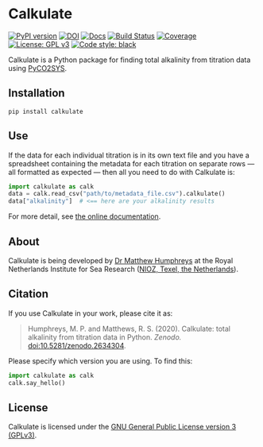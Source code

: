 # Calkulate

[![PyPI version](https://badge.fury.io/py/Calkulate.svg)](https://badge.fury.io/py/Calkulate)
[![DOI](https://img.shields.io/badge/DOI-10.5281%2Fzenodo.2634304-informational)](https://doi.org/10.5281/zenodo.2634304)
[![Docs](https://readthedocs.org/projects/calkulate/badge/?version=latest&style=flat)](https://calkulate.readthedocs.io/en/latest/)
[![Build Status](https://travis-ci.org/mvdh7/calkulate.svg?branch=master)](https://travis-ci.org/mvdh7/calkulate)
[![Coverage](https://github.com/mvdh7/calkulate/blob/master/misc/coverage.svg)](https://github.com/mvdh7/calkulate/blob/master/misc/coverage.txt)
[![License: GPL v3](https://img.shields.io/badge/License-GPLv3-blue.svg)](https://www.gnu.org/licenses/gpl-3.0)
[![Code style: black](https://img.shields.io/badge/code%20style-black-000000.svg)](https://github.com/psf/black)

Calkulate is a Python package for finding total alkalinity from titration data using [PyCO2SYS](https://PyCO2SYS.rtfd.io).

## Installation

    pip install calkulate

## Use

If the data for each individual titration is in its own text file and you have a spreadsheet containing the metadata for each titration on separate rows — all formatted as expected — then all you need to do with Calkulate is:

```python
import calkulate as calk
data = calk.read_csv("path/to/metadata_file.csv").calkulate()
data["alkalinity"]  # <== here are your alkalinity results
```

For more detail, see [the online documentation](https://calkulate.readthedocs.io/en/latest/).

## About

Calkulate is being developed by [Dr Matthew Humphreys](https://mvdh.xyz) at the Royal Netherlands Institute for Sea Research ([NIOZ, Texel, the Netherlands](https://www.nioz.nl/en)).

## Citation

If you use Calkulate in your work, please cite it as:

> Humphreys, M. P. and Matthews, R. S. (2020).  Calkulate: total alkalinity from titration data in Python.  *Zenodo.*  [doi:10.5281/zenodo.2634304](https://doi.org/10.5281/zenodo.2634304).

Please specify which version you are using.  To find this:

```python
import calkulate as calk
calk.say_hello()
```

## License

Calkulate is licensed under the [GNU General Public License version 3 (GPLv3)](https://www.gnu.org/licenses/gpl-3.0.en.html).
